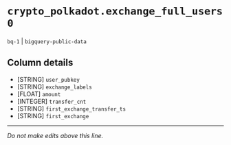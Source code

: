 # `crypto_polkadot.exchange_full_users0`
`bq-1` | `bigquery-public-data`

## Column details
* [STRING]    `user_pubkey`
* [STRING]    `exchange_labels`
* [FLOAT]     `amount`
* [INTEGER]   `transfer_cnt`
* [STRING]    `first_exchange_transfer_ts`
* [STRING]    `first_exchange`

-------------------------------------------------------------------------------
*Do not make edits above this line.*
